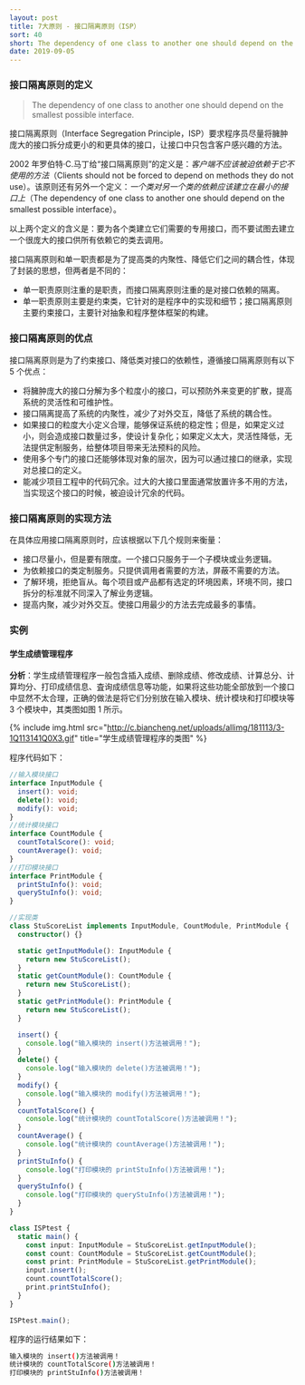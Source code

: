 ```yaml
---
layout: post
title: 7大原则 - 接口隔离原则（ISP）
sort: 40
short: The dependency of one class to another one should depend on the smallest possible interface.
date: 2019-09-05
---
```


### 接口隔离原则的定义

> The dependency of one class to another one should depend on the smallest possible interface.

接口隔离原则（Interface Segregation Principle，ISP）要求程序员尽量将臃肿庞大的接口拆分成更小的和更具体的接口，让接口中只包含客户感兴趣的方法。

2002 年罗伯特·C.马丁给“接口隔离原则”的定义是：_客户端不应该被迫依赖于它不使用的方法_（Clients should not be forced to depend on methods they do not use）。该原则还有另外一个定义：_一个类对另一个类的依赖应该建立在最小的接口上_（The dependency of one class to another one should depend on the smallest possible interface）。

以上两个定义的含义是：要为各个类建立它们需要的专用接口，而不要试图去建立一个很庞大的接口供所有依赖它的类去调用。

接口隔离原则和单一职责都是为了提高类的内聚性、降低它们之间的耦合性，体现了封装的思想，但两者是不同的：

- 单一职责原则注重的是职责，而接口隔离原则注重的是对接口依赖的隔离。
- 单一职责原则主要是约束类，它针对的是程序中的实现和细节；接口隔离原则主要约束接口，主要针对抽象和程序整体框架的构建。

### 接口隔离原则的优点

接口隔离原则是为了约束接口、降低类对接口的依赖性，遵循接口隔离原则有以下 5 个优点：

- 将臃肿庞大的接口分解为多个粒度小的接口，可以预防外来变更的扩散，提高系统的灵活性和可维护性。
- 接口隔离提高了系统的内聚性，减少了对外交互，降低了系统的耦合性。
- 如果接口的粒度大小定义合理，能够保证系统的稳定性；但是，如果定义过小，则会造成接口数量过多，使设计复杂化；如果定义太大，灵活性降低，无法提供定制服务，给整体项目带来无法预料的风险。
- 使用多个专门的接口还能够体现对象的层次，因为可以通过接口的继承，实现对总接口的定义。
- 能减少项目工程中的代码冗余。过大的大接口里面通常放置许多不用的方法，当实现这个接口的时候，被迫设计冗余的代码。

### 接口隔离原则的实现方法

在具体应用接口隔离原则时，应该根据以下几个规则来衡量：

- 接口尽量小，但是要有限度。一个接口只服务于一个子模块或业务逻辑。
- 为依赖接口的类定制服务。只提供调用者需要的方法，屏蔽不需要的方法。
- 了解环境，拒绝盲从。每个项目或产品都有选定的环境因素，环境不同，接口拆分的标准就不同深入了解业务逻辑。
- 提高内聚，减少对外交互。使接口用最少的方法去完成最多的事情。

### 实例

#### 学生成绩管理程序

**分析**：学生成绩管理程序一般包含插入成绩、删除成绩、修改成绩、计算总分、计算均分、打印成绩信息、査询成绩信息等功能，如果将这些功能全部放到一个接口中显然不太合理，正确的做法是将它们分别放在输入模块、统计模块和打印模块等 3 个模块中，其类图如图 1 所示。

{% include img.html src="http://c.biancheng.net/uploads/allimg/181113/3-1Q113141Q0X3.gif" title="学生成绩管理程序的类图" %}

程序代码如下：

```ts
//输入模块接口
interface InputModule {
  insert(): void;
  delete(): void;
  modify(): void;
}
//统计模块接口
interface CountModule {
  countTotalScore(): void;
  countAverage(): void;
}
//打印模块接口
interface PrintModule {
  printStuInfo(): void;
  queryStuInfo(): void;
}

//实现类
class StuScoreList implements InputModule, CountModule, PrintModule {
  constructor() {}

  static getInputModule(): InputModule {
    return new StuScoreList();
  }
  static getCountModule(): CountModule {
    return new StuScoreList();
  }
  static getPrintModule(): PrintModule {
    return new StuScoreList();
  }

  insert() {
    console.log("输入模块的 insert()方法被调用！");
  }
  delete() {
    console.log("输入模块的 delete()方法被调用！");
  }
  modify() {
    console.log("输入模块的 modify()方法被调用！");
  }
  countTotalScore() {
    console.log("统计模块的 countTotalScore()方法被调用！");
  }
  countAverage() {
    console.log("统计模块的 countAverage()方法被调用！");
  }
  printStuInfo() {
    console.log("打印模块的 printStuInfo()方法被调用！");
  }
  queryStuInfo() {
    console.log("打印模块的 queryStuInfo()方法被调用！");
  }
}

class ISPtest {
  static main() {
    const input: InputModule = StuScoreList.getInputModule();
    const count: CountModule = StuScoreList.getCountModule();
    const print: PrintModule = StuScoreList.getPrintModule();
    input.insert();
    count.countTotalScore();
    print.printStuInfo();
  }
}

ISPtest.main();
```

程序的运行结果如下：

```sh
输入模块的 insert()方法被调用！
统计模块的 countTotalScore()方法被调用！
打印模块的 printStuInfo()方法被调用！
```
